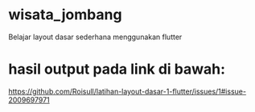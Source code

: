 # wisata_jombang

Belajar layout dasar sederhana menggunakan flutter

# hasil output pada link di bawah:
https://github.com/Roisull/latihan-layout-dasar-1-flutter/issues/1#issue-2009697971
